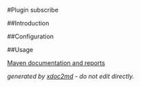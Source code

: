 
#Plugin subscribe

##Introduction



##Configuration



##Usage




[Maven documentation and reports](http://dev.lutece.paris.fr/plugins/plugin-subscribe/)



 *generated by [xdoc2md](https://github.com/lutece-platform/tools-maven-xdoc2md-plugin) - do not edit directly.*